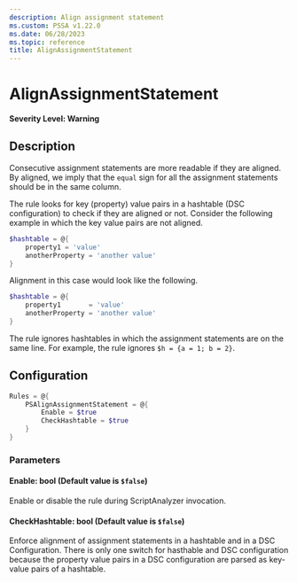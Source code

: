 ```yaml
---
description: Align assignment statement
ms.custom: PSSA v1.22.0
ms.date: 06/28/2023
ms.topic: reference
title: AlignAssignmentStatement
---
```

# AlignAssignmentStatement

**Severity Level: Warning**

## Description

Consecutive assignment statements are more readable if they are aligned. By aligned, we imply that
the `equal` sign for all the assignment statements should be in the same column.

The rule looks for key (property) value pairs in a hashtable (DSC configuration) to check if they
are aligned or not. Consider the following example in which the key value pairs are not aligned.

```powershell
$hashtable = @{
    property1 = 'value'
    anotherProperty = 'another value'
}
```

Alignment in this case would look like the following.

```powershell
$hashtable = @{
    property1       = 'value'
    anotherProperty = 'another value'
}
```

The rule ignores hashtables in which the assignment statements are on the same line. For example,
the rule ignores `$h = {a = 1; b = 2}`.

## Configuration

```powershell
Rules = @{
    PSAlignAssignmentStatement = @{
        Enable = $true
        CheckHashtable = $true
    }
}
```

### Parameters

#### Enable: bool (Default value is `$false`)

Enable or disable the rule during ScriptAnalyzer invocation.

#### CheckHashtable: bool (Default value is `$false`)

Enforce alignment of assignment statements in a hashtable and in a DSC Configuration. There is only
one switch for hasthable and DSC configuration because the property value pairs in a DSC
configuration are parsed as key-value pairs of a hashtable.
